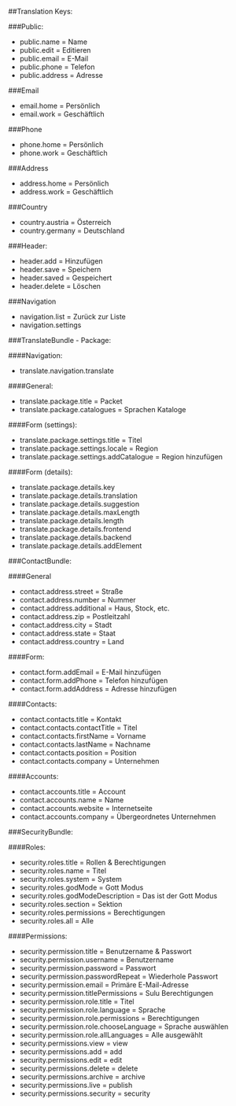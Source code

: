 ##Translation Keys:

###Public:
* public.name = Name
* public.edit = Editieren
* public.email = E-Mail
* public.phone = Telefon
* public.address = Adresse

###Email
* email.home = Persönlich
* email.work = Geschäftlich

###Phone
* phone.home = Persönlich
* phone.work = Geschäftlich

###Address
* address.home = Persönlich
* address.work = Geschäftlich

###Country
* country.austria = Österreich
* country.germany = Deutschland

###Header:
* header.add = Hinzufügen
* header.save = Speichern
* header.saved = Gespeichert
* header.delete = Löschen

###Navigation
* navigation.list = Zurück zur Liste
* navigation.settings

###TranslateBundle - Package:

####Navigation:
* translate.navigation.translate

####General:
* translate.package.title = Packet
* translate.package.catalogues = Sprachen Kataloge

####Form (settings):
* translate.package.settings.title = Titel
* translate.package.settings.locale = Region
* translate.package.settings.addCatalogue = Region hinzufügen

####Form (details):
* translate.package.details.key
* translate.package.details.translation
* translate.package.details.suggestion
* translate.package.details.maxLength
* translate.package.details.length
* translate.package.details.frontend
* translate.package.details.backend
* translate.package.details.addElement

###ContactBundle:

####General
* contact.address.street = Straße
* contact.address.number = Nummer
* contact.address.additional = Haus, Stock, etc.
* contact.address.zip = Postleitzahl
* contact.address.city = Stadt
* contact.address.state = Staat
* contact.address.country = Land

####Form:
* contact.form.addEmail = E-Mail hinzufügen
* contact.form.addPhone = Telefon hinzufügen
* contact.form.addAddress = Adresse hinzufügen

####Contacts:
* contact.contacts.title = Kontakt
* contact.contacts.contactTitle = Titel
* contact.contacts.firstName = Vorname
* contact.contacts.lastName = Nachname
* contact.contacts.position = Position
* contact.contacts.company = Unternehmen

####Accounts:
* contact.accounts.title = Account
* contact.accounts.name = Name
* contact.accounts.website = Internetseite
* contact.accounts.company = Übergeordnetes Unternehmen

###SecurityBundle:

####Roles:
* security.roles.title = Rollen & Berechtigungen
* security.roles.name = Titel
* security.roles.system = System
* security.roles.godMode = Gott Modus
* security.roles.godModeDescription = Das ist der Gott Modus
* security.roles.section = Sektion
* security.roles.permissions = Berechtigungen
* security.roles.all = Alle

####Permissions:
* security.permission.title = Benutzername & Passwort
* security.permission.username = Benutzername
* security.permission.password = Passwort
* security.permission.passwordRepeat = Wiederhole Passwort
* security.permission.email = Primäre E-Mail-Adresse
* security.permission.titlePermissions = Sulu Berechtigungen
* security.permission.role.title = Titel
* security.permission.role.language = Sprache
* security.permission.role.permissions = Berechtigungen
* security.permission.role.chooseLanguage = Sprache auswählen
* security.permission.role.allLanguages = Alle ausgewählt
* security.permissions.view = view
* security.permissions.add = add
* security.permissions.edit = edit
* security.permissions.delete = delete
* security.permissions.archive = archive
* security.permissions.live = publish
* security.permissions.security = security
